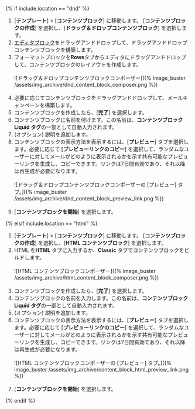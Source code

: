 {% if include.location == "dnd" %}

1. [**テンプレート**] > [**コンテンツブロック**] に移動します。<i class="fas fa-plus"></i> [**コンテンツブロックの作成**] を選択し、[**ドラッグ＆ドロップコンテンツブロック**] を選択します。
2. [エディタブロック]({{site.baseurl}}/user_guide/message_building_by_channel/email/drag_and_drop/dnd_editor_blocks/)をドラッグアンドドロップして、ドラッグアンドドロップコンテンツブロックを構築します。 
3. フォーマットブロックを**Rows**タブからエディタにドラッグアンドドロップして、コンテンツブロックのレイアウトを作成します。<br><br> ![ドラッグ＆ドロップコンテンツブロックコンポーザー]({% image_buster /assets/img_archive/dnd_content_block_composer.png %})<br><br>
4. 必要に応じてコンテンツブロックをドラッグアンドドロップして、メールキャンペーンを構築します。
5. コンテンツブロックを作成したら、[**完了**] を選択します。
6. コンテンツブロックに名前を付けます。この名前は、**コンテンツブロック Liquid タグ**の一部として自動入力されます。
7. (オプション) 説明を追加します。
8. コンテンツブロックの表示方法を表示するには、[**プレビュー**] タブを選択します。必要に応じて [**プレビューリンクのコピー**] を選択して、ランダムなユーザーに対してメールがどのように表示されるかを示す共有可能なプレビューリンクを生成し、コピーできます。リンクは7日間有効であり、それ以降は再生成が必要になります。<br><br> ![ドラッグ＆ドロップコンテンツブロックコンポーザーの [プレビュー] タブ。]({% image_buster /assets/img_archive/dnd_content_block_preview_link.png %})<br><br>
9. [**コンテンツブロックを開始**] を選択します。

{% elsif include.location == "html" %}

1. [**テンプレート**] > [**コンテンツブロック**] に移動します。<i class="fas fa-plus"></i> [**コンテンツブロックの作成**] を選択し、[**HTML コンテンツブロック**] を選択します。
2. HTML を**HTML** タブに入力するか、**Classic** タブでコンテンツブロックをビルドします。<br><br> ![HTML コンテンツブロックコンポーザー]({% image_buster /assets/img_archive/html_content_block_composer.png %})<br><br>
4. コンテンツブロックを作成したら、[**完了**] を選択します。
5. コンテンツブロックの名前を入力します。この名前は、**コンテンツブロック Liquid タグ**の一部として自動入力されます。
6. (オプション) 説明を追加します。
7. コンテンツブロックの表示方法を表示するには、[**プレビュー**] タブを選択します。必要に応じて [**プレビューリンクのコピー**] を選択して、ランダムなユーザーに対してメールがどのように表示されるかを示す共有可能なプレビューリンクを生成し、コピーできます。リンクは7日間有効であり、それ以降は再生成が必要になります。<br><br> ![HTML コンテンツブロックコンポーザーの [プレビュー] タブ。]({% image_buster /assets/img_archive/content_block_html_preview_link.png %})<br><br>
8. [**コンテンツブロックを開始**] を選択します。

{% endif %}